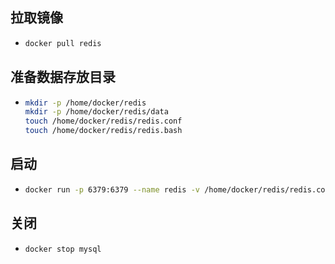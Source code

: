 ## 拉取镜像

* ```bash
  docker pull redis
  ```

## 准备数据存放目录

* ```bash
  mkdir -p /home/docker/redis
  mkdir -p /home/docker/redis/data
  touch /home/docker/redis/redis.conf
  touch /home/docker/redis/redis.bash
  ```

## 启动

* ```bash
  docker run -p 6379:6379 --name redis -v /home/docker/redis/redis.conf:/etc/redis/redis.conf -v /home/docker/redis/data:/data -d redis redis-server /etc/redis/redis.conf --requirepass redis
  ```

## 关闭

* ```bash
  docker stop mysql
  ```